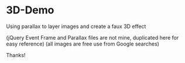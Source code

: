 3D-Demo
=======

Using parallax to layer images and create a faux 3D effect

(jQuery Event Frame and Parallax files are not mine, duplicated here for easy reference)
(all images are free use from Google searches)

Thanks!
